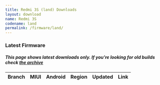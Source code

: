 ```yaml
---
title: Redmi 3S (land) Downloads
layout: download
name: Redmi 3S
codename: land
permalink: /firmware/land/
---
```


### Latest Firmware
##### This page shows latest downloads only. If you're looking for old builds check [the archive](/archive/firmware/land/)


<div class="table-responsive-md" id="table-wrapper">
<table id="firmware" class="compact table table-striped table-hover table-sm">
    <thead class="thead-dark">
        <tr>
            <th>Branch</th>
            <th>MIUI</th>
            <th>Android</th>
            <th>Region</th>
            <th>Updated</th>
            <th>Link</th>
        </tr>
    </thead>
    <script>loadFirmwareDownloads('land', 'latest')</script>
</table>
</div>
